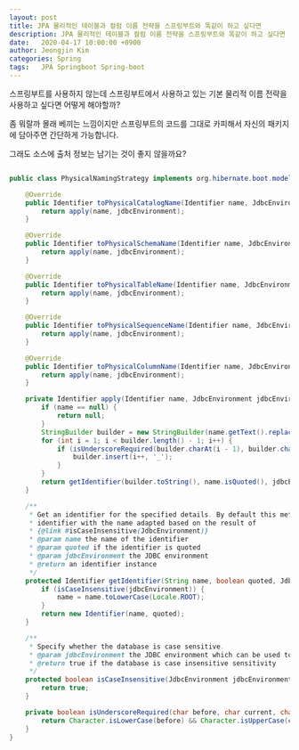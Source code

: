 ```yaml
---
layout: post
title: JPA 물리적인 테이블과 컬럼 이름 전략을 스프링부트와 똑같이 하고 싶다면
description: JPA 물리적인 테이블과 컬럼 이름 전략을 스프링부트와 똑같이 하고 싶다면
date:   2020-04-17 10:00:00 +0900
author: Jeongjin Kim
categories: Spring
tags:	JPA Springboot Spring-boot
---
```


스프링부트를 사용하지 않는데 스프링부트에서 사용하고 있는 기본 물리적 이름 전략을 사용하고 싶다면 어떻게 해야할까?

좀 뭐랄까 몰래 베끼는 느낌이지만 스프링부트의 코드를 그대로 카피해서 자신의 패키지에 담아주면 간단하게 가능합니다.

그래도 소스에 출처 정보는 남기는 것이 좋지 않을까요?

<script async src="https://pagead2.googlesyndication.com/pagead/js/adsbygoogle.js"></script>
<!-- 컨텐츠내 -->
<ins class="adsbygoogle"
     style="display:block"
     data-ad-client="ca-pub-3234744071843247"
     data-ad-slot="1671969273"
     data-ad-format="auto"
     data-full-width-responsive="true"></ins>
<script>
     (adsbygoogle = window.adsbygoogle || []).push({});
</script>




```java

public class PhysicalNamingStrategy implements org.hibernate.boot.model.naming.PhysicalNamingStrategy {

    @Override
    public Identifier toPhysicalCatalogName(Identifier name, JdbcEnvironment jdbcEnvironment) {
        return apply(name, jdbcEnvironment);
    }

    @Override
    public Identifier toPhysicalSchemaName(Identifier name, JdbcEnvironment jdbcEnvironment) {
        return apply(name, jdbcEnvironment);
    }

    @Override
    public Identifier toPhysicalTableName(Identifier name, JdbcEnvironment jdbcEnvironment) {
        return apply(name, jdbcEnvironment);
    }

    @Override
    public Identifier toPhysicalSequenceName(Identifier name, JdbcEnvironment jdbcEnvironment) {
        return apply(name, jdbcEnvironment);
    }

    @Override
    public Identifier toPhysicalColumnName(Identifier name, JdbcEnvironment jdbcEnvironment) {
        return apply(name, jdbcEnvironment);
    }

    private Identifier apply(Identifier name, JdbcEnvironment jdbcEnvironment) {
        if (name == null) {
            return null;
        }
        StringBuilder builder = new StringBuilder(name.getText().replace('.', '_'));
        for (int i = 1; i < builder.length() - 1; i++) {
            if (isUnderscoreRequired(builder.charAt(i - 1), builder.charAt(i), builder.charAt(i + 1))) {
                builder.insert(i++, '_');
            }
        }
        return getIdentifier(builder.toString(), name.isQuoted(), jdbcEnvironment);
    }

    /**
     * Get an identifier for the specified details. By default this method will return an
     * identifier with the name adapted based on the result of
     * {@link #isCaseInsensitive(JdbcEnvironment)}
     * @param name the name of the identifier
     * @param quoted if the identifier is quoted
     * @param jdbcEnvironment the JDBC environment
     * @return an identifier instance
     */
    protected Identifier getIdentifier(String name, boolean quoted, JdbcEnvironment jdbcEnvironment) {
        if (isCaseInsensitive(jdbcEnvironment)) {
            name = name.toLowerCase(Locale.ROOT);
        }
        return new Identifier(name, quoted);
    }

    /**
     * Specify whether the database is case sensitive.
     * @param jdbcEnvironment the JDBC environment which can be used to determine case
     * @return true if the database is case insensitive sensitivity
     */
    protected boolean isCaseInsensitive(JdbcEnvironment jdbcEnvironment) {
        return true;
    }

    private boolean isUnderscoreRequired(char before, char current, char after) {
        return Character.isLowerCase(before) && Character.isUpperCase(current) && Character.isLowerCase(after);
    }
}
```